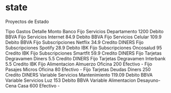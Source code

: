 # state
Proyectos de Estado

Tipo	Gastos	Detalle	Monto		Banco
Fijo	Servicios	Departamento	1200	Debito	BBVA
Fijo	Servicios	Internet	84.9	Debito	BBVA
Fijo	Servicios	Celular	109.9	Debito	BBVA
Fijo	Subscripciones	Netflix	34.9	Credito	DINERS
Fijo	Subscripciones	Spotify	28.9	Debito	IBK
Fijo	Subscripciones	Oncosalud	95	Credito	IBK
Fijo	Subscripciones	Smartfit	59.9	Credito	DINERS
Fijo	Tarjetas	Degravamen Diners	5.5	Credito	DINERS
Fijo	Tarjetas	Degravamen Interbank	5.5	Credito	IBK
Fijo	Alimentacion	Almuerzo Oficina	200	Efectivo	-
Fijo	Pasajes	Micros Oficina	80	Efectivo	-
Fijo	Tarjetas	Deudas Diners	250	Credito	DINERS
Variable	Servicios	Mantenimiento	119.09	Debito	BBVA
Variable	Servicios	Luz	153	Debito	BBVA
Variable	Alimentacion	Desayuno-Cena Casa	600	Efectivo	-
